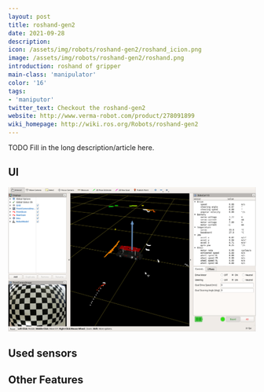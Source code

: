 ```yaml
---
layout: post
title: roshand-gen2
date: 2021-09-28
description:
icon: /assets/img/robots/roshand-gen2/roshand_icion.png
image: /assets/img/robots/roshand-gen2/roshand.png
introduction: roshand of gripper
main-class: 'manipulator'
color: '16'
tags:
- 'maniputor'
twitter_text: Checkout the roshand-gen2
website: http://www.verma-robot.com/product/278091899
wiki_homepage: http://wiki.ros.org/Robots/roshand-gen2
---
```


TODO Fill in the long description/article here.

## UI
[![](/assets/img/robots/robocar-1-10/animation.gif)](https://www.zmp.co.jp/en/products/robocar/robocar-110x)

## Used sensors


## Other Features
